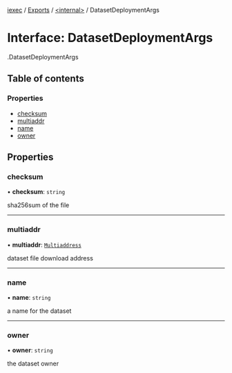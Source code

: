 [iexec](../README.md) / [Exports](../modules.md) / [<internal\>](../modules/internal_.md) / DatasetDeploymentArgs

# Interface: DatasetDeploymentArgs

[<internal>](../modules/internal_.md).DatasetDeploymentArgs

## Table of contents

### Properties

- [checksum](internal_.DatasetDeploymentArgs.md#checksum)
- [multiaddr](internal_.DatasetDeploymentArgs.md#multiaddr)
- [name](internal_.DatasetDeploymentArgs.md#name)
- [owner](internal_.DatasetDeploymentArgs.md#owner)

## Properties

### checksum

• **checksum**: `string`

sha256sum of the file

___

### multiaddr

• **multiaddr**: [`Multiaddress`](../modules.md#multiaddress)

dataset file download address

___

### name

• **name**: `string`

a name for the dataset

___

### owner

• **owner**: `string`

the dataset owner
